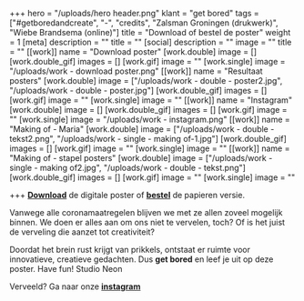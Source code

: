 +++
hero = "/uploads/hero header.png"
klant = "get bored"
tags = ["#getboredandcreate", "-", "credits", "Zalsman Groningen (drukwerk)", "Wiebe Brandsema (online)"]
title = "Download of bestel de poster"
weight = 1
[meta]
description = ""
title = ""
[social]
description = ""
image = ""
title = ""
[[work]]
name = "Download poster"
[work.double]
image = []
[work.double_gif]
images = []
[work.gif]
image = ""
[work.single]
image = "/uploads/work - download poster.png"
[[work]]
name = "Resultaat posters"
[work.double]
image = ["/uploads/work - double - poster2.jpg", "/uploads/work - double - poster.jpg"]
[work.double_gif]
images = []
[work.gif]
image = ""
[work.single]
image = ""
[[work]]
name = "Instagram"
[work.double]
image = []
[work.double_gif]
images = []
[work.gif]
image = ""
[work.single]
image = "/uploads/work - instagram.png"
[[work]]
name = "Making of - Maria"
[work.double]
image = ["/uploads/work - double - tekst2.png", "/uploads/work - single - making of-1.jpg"]
[work.double_gif]
images = []
[work.gif]
image = ""
[work.single]
image = ""
[[work]]
name = "Making of - stapel posters"
[work.double]
image = ["/uploads/work - single - making of2.jpg", "/uploads/work - double - tekst.png"]
[work.double_gif]
images = []
[work.gif]
image = ""
[work.single]
image = ""

+++
[**Download**](https://www.wiebebrandsema.nl/studio-neon/ "Download de poster") de digitale poster of [**bestel**](https://www.wiebebrandsema.nl/studio-neon/ "Bestel de poster") de papieren versie.

Vanwege alle coronamaatregelen blijven we met ze allen zoveel mogelijk binnen. We doen er alles aan om ons niet te vervelen, toch? Of is het juist de verveling die aanzet tot creativiteit?

Doordat het brein rust krijgt van prikkels, ontstaat er ruimte voor innovatieve, creatieve gedachten. Dus **get bored** en leef je uit op deze poster. Have fun! Studio Neon

Verveeld? Ga naar onze [**instagram**](https://www.instagram.com/getboredandcreate/)